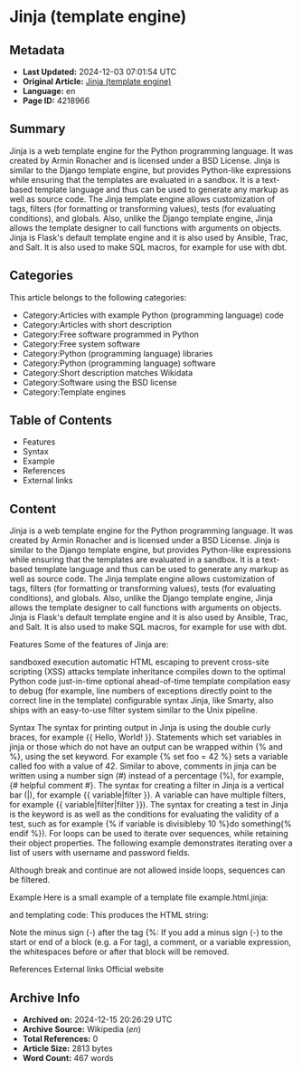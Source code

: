 # Jinja (template engine)

## Metadata
- **Last Updated:** 2024-12-03 07:01:54 UTC
- **Original Article:** [Jinja (template engine)](https://en.wikipedia.org/wiki/Jinja_(template_engine))
- **Language:** en
- **Page ID:** 4218966

## Summary
Jinja is a web template engine for the Python programming language. It was created by Armin Ronacher and is licensed under a BSD License. Jinja is similar to the Django template engine, but provides Python-like expressions while ensuring that the templates are evaluated in a sandbox. It is a text-based template language and thus can be used to generate any markup as well as source code.
The Jinja template engine allows customization of tags, filters (for formatting or transforming values), tests (for evaluating conditions), and globals.  Also, unlike the Django template engine, Jinja allows the template designer to call functions with arguments on objects.
Jinja is Flask's default template engine  and it is also used by Ansible, Trac, and Salt. It is also used to make SQL macros, for example for use with dbt.

## Categories
This article belongs to the following categories:

- Category:Articles with example Python (programming language) code
- Category:Articles with short description
- Category:Free software programmed in Python
- Category:Free system software
- Category:Python (programming language) libraries
- Category:Python (programming language) software
- Category:Short description matches Wikidata
- Category:Software using the BSD license
- Category:Template engines

## Table of Contents

- Features
- Syntax
- Example
- References
- External links

## Content

Jinja is a web template engine for the Python programming language. It was created by Armin Ronacher and is licensed under a BSD License. Jinja is similar to the Django template engine, but provides Python-like expressions while ensuring that the templates are evaluated in a sandbox. It is a text-based template language and thus can be used to generate any markup as well as source code.
The Jinja template engine allows customization of tags, filters (for formatting or transforming values), tests (for evaluating conditions), and globals.  Also, unlike the Django template engine, Jinja allows the template designer to call functions with arguments on objects.
Jinja is Flask's default template engine  and it is also used by Ansible, Trac, and Salt. It is also used to make SQL macros, for example for use with dbt.

Features
Some of the features of Jinja are:

sandboxed execution
automatic HTML escaping to prevent cross-site scripting (XSS) attacks
template inheritance
compiles down to the optimal Python code just-in-time
optional ahead-of-time template compilation
easy to debug (for example, line numbers of exceptions directly point to the correct line in the template)
configurable syntax
Jinja, like Smarty, also ships with an easy-to-use filter system similar to the Unix pipeline.

Syntax
The syntax for printing output in Jinja is using the double curly braces, for example {{ Hello, World! }}.
Statements which set variables in jinja or those which do not have an output can be wrapped within {% and %}, using the set keyword. For example {% set foo = 42 %} sets a variable called foo with a value of 42.
Similar to above, comments in jinja can be written using a number sign (#) instead of a percentage (%), for example, {# helpful comment #}.
The syntax for creating a filter in Jinja is a vertical bar (|), for example {{ variable|filter }}. A variable can have multiple filters, for example {{ variable|filter|filter }}).
The syntax for creating a test in Jinja is the keyword is as well as the conditions for evaluating the validity of a test, such as for example {% if variable is divisibleby 10 %}do something{% endif %}).
For loops can be used to iterate over sequences, while retaining their object properties. The following example demonstrates iterating over a list of users with username and password fields.

Although break and continue are not allowed inside loops, sequences can be filtered.

Example
Here is a small example of a template file example.html.jinja:

and templating code:
This produces the HTML string:

Note the minus sign (-) after the tag  {%:  If you add a minus sign (-) to the start or end of a block (e.g. a For tag), a comment, or a variable expression, the whitespaces before or after that block will be removed.

References
External links
Official website

## Archive Info
- **Archived on:** 2024-12-15 20:26:29 UTC
- **Archive Source:** Wikipedia (_en_)
- **Total References:** 0
- **Article Size:** 2813 bytes
- **Word Count:** 467 words
